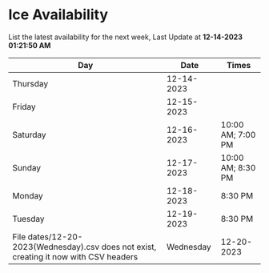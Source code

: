 # Ice Availability

List the latest availability for the next week, Last Update at **12-14-2023 01:21:50 AM**

| Day         | Date        | Times       |
| ----------- | ----------- | ----------- |
|Thursday|12-14-2023||
|Friday|12-15-2023||
|Saturday|12-16-2023|10:00 AM; 7:00 PM|
|Sunday|12-17-2023|10:00 AM; 8:30 PM|
|Monday|12-18-2023|8:30 PM|
|Tuesday|12-19-2023|8:30 PM|
File dates/12-20-2023(Wednesday).csv does not exist, creating it now with CSV headers |Wednesday|12-20-2023|8:30 PM|
